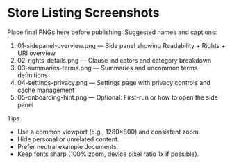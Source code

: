 # Store Listing Screenshots

Place final PNGs here before publishing. Suggested names and captions:

1. 01-sidepanel-overview.png — Side panel showing Readability + Rights + URI overview
2. 02-rights-details.png — Clause indicators and category breakdown
3. 03-summaries-terms.png — Summaries and uncommon terms definitions
4. 04-settings-privacy.png — Settings page with privacy controls and cache management
5. 05-onboarding-hint.png — Optional: First-run or how to open the side panel

Tips

- Use a common viewport (e.g., 1280×800) and consistent zoom.
- Hide personal or unrelated content.
- Prefer neutral example documents.
- Keep fonts sharp (100% zoom, device pixel ratio 1x if possible).
